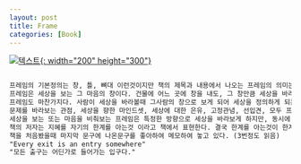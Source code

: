 ```yaml
---
layout: post
title: Frame
categories: [Book]
---
```


[![텍스트](http://image.yes24.com/Goods/30872852/800x0){: width="200" height="300"}](http://www.yes24.com/Product/Goods/30872852?scode=032&OzSrank=1)

```markdown

프레임의 기본정의는 창, 틀, 뼈대 이런것이지만 책의 제목과 내용에서 나오는 프레임의 의미는 다르다.
프레임은 세상을 보는 그 마음의 창이다. 건물에 어느 곳에 창을 내도, 그 창만큼 세상을 바라보게된다.
프레임도 마찬가지다. 사람이 세상을 바라볼때 그사람의 창으로 보게 되어 세상을 정의하게 되는것이다.
문제를 바라보는 관점, 세상을 향한 마인드셋, 세상에 대한 은유, 고정관념, 선입견, 모두 프레임의 범주에 포함되는 말이다.
세상을 보는 또는 마음을 비춰보는 프레임은 특정한 방향으로 세상을 바라보게 하지만, 동시에 우리가 보는 세상을 정의하는 역할도 한다. 
책의 저자는 지혜를 자기의 한계를 아는것 이라고 책에서 표현한다. 결국 한계를 아는것이 한계밖에 존재하는 목표를 알게되고, 고로 부족한 지혜를 채울수 있는것 아닐가 생각해본다.
책을 처음봤을때 마지막 문구에 나온문구를 좋아하여 메모하여 놓고 있다. (3번정도 읽음)
"Every exit is an entry somewhere"
"모든 출구는 어딘가로 들어가는 입구다."
```